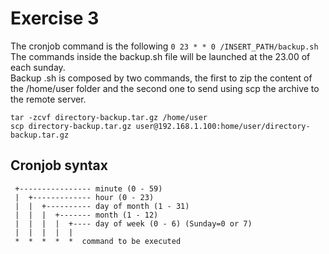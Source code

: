 # Exercise 3

The cronjob command is the following `0 23 * * 0 /INSERT_PATH/backup.sh`  
The commands inside the backup.sh file will be launched at the 23.00 of each sunday.  
Backup .sh is composed by two commands, the first to zip the content of the /home/user folder and the second one to send using scp the archive to the remote server.
```
tar -zcvf directory-backup.tar.gz /home/user
scp directory-backup.tar.gz user@192.168.1.100:home/user/directory-backup.tar.gz
```

## Cronjob syntax

```
 +---------------- minute (0 - 59)
 |  +------------- hour (0 - 23)
 |  |  +---------- day of month (1 - 31)
 |  |  |  +------- month (1 - 12)
 |  |  |  |  +---- day of week (0 - 6) (Sunday=0 or 7)
 |  |  |  |  |
 *  *  *  *  *  command to be executed
```
